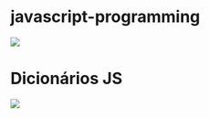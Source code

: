 # javascript-programming

<img src="https://miro.medium.com/max/3200/1*OF0xEMkWBv-69zvmNs6RDQ.gif"/><br>

# Dicionários JS
<img src="https://getflywheel.com/layout/wp-content/uploads/2019/02/The_Best_Java_Script_Libraries_1800x500-1-1280x356.jpg"/>
